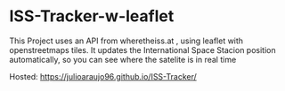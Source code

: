 # ISS-Tracker-w-leaflet

This Project uses an API from wheretheiss.at , using leaflet with openstreetmaps tiles.
It updates the International Space Stacion position automatically, so you can see where the satelite is in real time

Hosted: https://julioaraujo96.github.io/ISS-Tracker/
